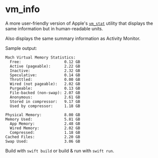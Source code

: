 # vm_info

A more user-friendly version of Apple's [`vm_stat`](https://github.com/apple-oss-distributions/system_cmds/blob/main/vm_stat.tproj) 
utility that displays the same information but in human-readable units.

Also displays the same summary information as Activity Monitor. 

Sample output:

```
Mach Virtual Memory Statistics:
  Free:                   0.12 GB
  Active (pageable):      2.22 GB
  Inactive:               2.32 GB
  Speculative:            0.14 GB
  Throttled:              0.00 GB
  Wired (not pageable):   2.02 GB
  Purgeable:              0.13 GB
  File-backed (non-swap): 2.07 GB
  Anonymous:              2.61 GB
  Stored in compressor:   9.17 GB
  Used by compressor:     1.18 GB

Physical Memory:          8.00 GB
Memory Used:              5.81 GB
  App Memory:             2.48 GB
  Wired Memory:           2.02 GB
  Compressed:             1.18 GB
Cached Files:             2.20 GB
Swap Used:                3.06 GB
```

Build with `swift build` or build & run with `swift run`.
